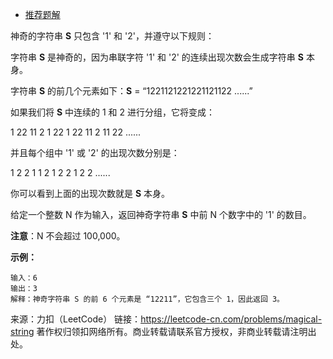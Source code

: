 * [推荐题解](https://leetcode-cn.com/problems/magical-string/solution/c-kuai-man-zhi-zhen-yi-bian-bian-li-mo-ni-by-wfnus/)

神奇的字符串 **S** 只包含 '1' 和 '2'，并遵守以下规则：

字符串 **S** 是神奇的，因为串联字符 '1' 和 '2' 的连续出现次数会生成字符串 **S** 本身。

字符串 **S** 的前几个元素如下：**S** = “1221121221221121122 ......”

如果我们将 **S** 中连续的 1 和 2 进行分组，它将变成：

1 22 11 2 1 22 1 22 11 2 11 22 ......

并且每个组中 '1' 或 '2' 的出现次数分别是：

1 2 2 1 1 2 1 2 2 1 2 2 ......

你可以看到上面的出现次数就是 **S** 本身。

给定一个整数 N 作为输入，返回神奇字符串 **S** 中前 N 个数字中的 '1' 的数目。

**注意**：N 不会超过 100,000。

**示例：**
```
输入：6
输出：3
解释：神奇字符串 S 的前 6 个元素是 “12211”，它包含三个 1，因此返回 3。
```

来源：力扣（LeetCode）
链接：https://leetcode-cn.com/problems/magical-string
著作权归领扣网络所有。商业转载请联系官方授权，非商业转载请注明出处。
